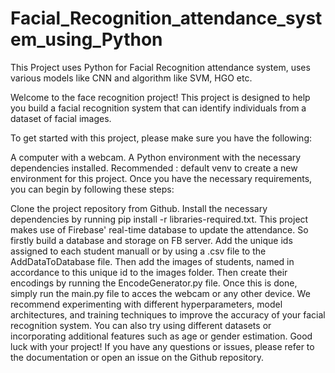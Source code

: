 # Facial_Recognition_attendance_system_using_Python
This Project uses Python for Facial Recognition attendance system, uses various models like CNN and algorithm like SVM, HGO etc.


Welcome to the face recognition project! This project is designed to help you build a facial recognition system that can identify individuals from a dataset of facial images.

To get started with this project, please make sure you have the following:

A computer with a webcam. A Python environment with the necessary dependencies installed. Recommended : default venv to create a new environment for this project. Once you have the necessary requirements, you can begin by following these steps:

Clone the project repository from Github. Install the necessary dependencies by running pip install -r libraries-required.txt. This project makes use of Firebase' real-time database to update the attendance. So firstly build a database and storage on FB server. Add the unique ids assigned to each student manuall or by using a .csv file to the AddDataToDatabase file. Then add the images of students, named in accordance to this unique id to the images folder. Then create their encodings by running the EncodeGenerator.py file. Once this is done, simply run the main.py file to acces the webcam or any other device. We recommend experimenting with different hyperparameters, model architectures, and training techniques to improve the accuracy of your facial recognition system. You can also try using different datasets or incorporating additional features such as age or gender estimation. Good luck with your project! If you have any questions or issues, please refer to the documentation or open an issue on the Github repository.
